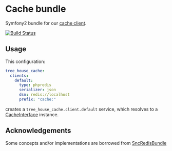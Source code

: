 Cache bundle
============

Symfony2 bundle for our [cache client][client].

[client]: https://github.com/treehouselabs/cache

[![Build Status](https://travis-ci.org/treehouselabs/TreeHouseCacheBundle.svg)](https://travis-ci.org/treehouselabs/TreeHouseCacheBundle)

## Usage

This configuration:

```yaml
tree_house_cache:
  clients:
    default:
      type: phpredis
      serializer: json
      dsn: redis://localhost
      prefix: "cache:"
```

creates a `tree_house_cache.client.default` service, which resolves to a [CacheInterface][CI] instance.

[CI]: https://github.com/treehouselabs/cache/blob/master/src/TreeHouse/Cache/CacheInterface.php

## Acknowledgements
Some concepts and/or implementations are borrowed from [SncRedisBundle](https://github.com/snc/SncRedisBundle)
